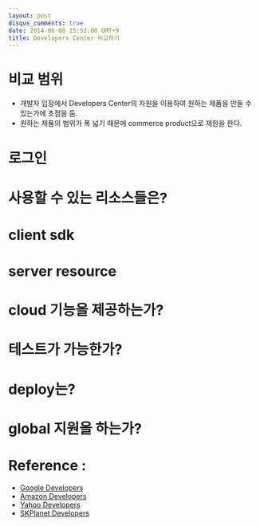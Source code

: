 ```yaml
---
layout: post
disqus_comments: true
date: 2014-06-08 15:52:00 GMT+9
title: Developers Center 비교하기 
---
```

# 비교 범위
- 개발자 입장에서 Developers Center의 자원을 이용하여 원하는 제품을 만들 수 있는가에 초점을 둠.
- 원하는 제품의 범위가 폭 넓기 때문에 commerce product으로 제한을 한다.

# 로그인

# 사용할 수 있는 리소스들은?

# client sdk 

# server resource 

# cloud 기능을 제공하는가? 

# 테스트가 가능한가?

# deploy는?

# global 지원을 하는가? 


# Reference : 
* [Google Developers]( https://developers.skplanetx.com )
* [Amazon Developers]( http://developer.amazon.com )
* [Yahoo Developers]( https://developer.yahoo.com )
* [SKPlanet Developers]( https://developers.skplanetx.com )
